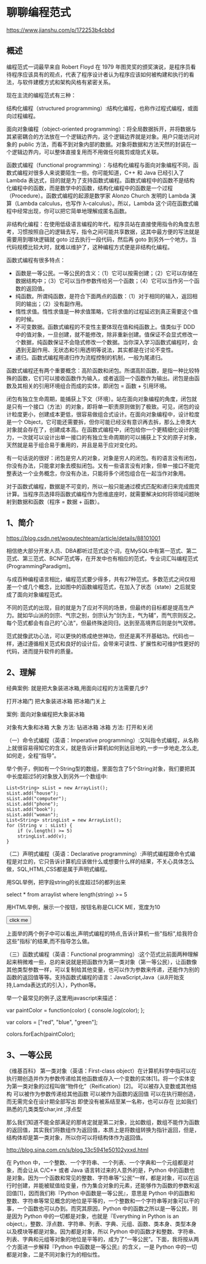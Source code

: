 # 聊聊编程范式

https://www.jianshu.com/p/172253b4cbbd

## 概述
编程范式一词最早来自 Robert Floyd 在 1979 年图灵奖的颁奖演说，是程序员看待程序应该具有的观点，代表了程序设计者认为程序应该如何被构建和执行的看法，与软件建模方式和架构风格有紧密关系。

现在主流的编程范式有三种：

结构化编程（structured programming）:结构化编程，也称作过程式编程，或面向过程编程。

面向对象编程（object-oriented programming）：将全局数据拆开，并将数据与其紧密耦合的方法放在一个逻辑边界内，这个逻辑边界就是对象。用户只能访问对象的 public 方法，而看不到对象内部的数据。对象将数据和方法天然的封装在一个逻辑边界内，可以整体直接复用而不用做任何裁剪或隐式关联。

函数式编程（functional programming）：与结构化编程与面向对象编程不同，函数式编程对很多人来说要陌生一些。你可能知道，C++ 和 Java 已经引入了 Lambda 表达式，目的就是为了支持函数式编程。函数式编程中的函数不是结构化编程中的函数，而是数学中的函数，结构化编程中的函数是一个过程（Procedure）。函数式编程的起源是数学家 Alonzo Church 发明的 Lambda 演算（Lambda calculus，也写作 λ-calculus）。所以，Lambda 这个词在函数式编程中经常出现，你可以把它简单地理解成匿名函数。

非结构化编程：在使用低级语言编程的年代，程序员站在直接使用指令的角度去思考，习惯按照自己的逻辑去写，指令之间可能共享数据，这其中最方便的写法就是需要用到哪块逻辑就 goto 过去执行一段代码，然后再 goto 到另外一个地方。当代码规模比较大时，就难以维护了，这种编程方式便是非结构化编程。


函数式编程有很多特点：
- 函数是一等公民。一等公民的含义：（1）它可以按需创建；（2）它可以存储在数据结构中；（3）它可以当作参数传给另一个函数；（4）它可以当作另一个函数的返回值。
- 纯函数。所谓纯函数，是符合下面两点的函数：（1）对于相同的输入，返回相同的输出；（2）没有副作用。
- 惰性求值。惰性求值是一种求值策略，它将求值的过程延迟到真正需要这个值的时候。
- 不可变数据。函数式编程的不变性主要体现在值和纯函数上。值类似于 DDD 中的值对象，一旦创建，就不能修改，除非重新创建。值保证不会显式修改一个数据，纯函数保证不会隐式修改一个数据。当你深入学习函数式编程时，会遇到无副作用、无状态和引用透明等说法，其实都是在讨论不变性。
- 递归。函数式编程用递归作为流程控制的机制，一般为尾递归。

函数式编程还有两个重要概念：高阶函数和闭包。所谓高阶函数，是指一种比较特殊的函数，它们可以接收函数作为输入，或者返回一个函数作为输出。闭包是由函数及其相关的引用环境组合而成的实体，即闭包 = 函数 + 引用环境。

闭包有独立生命周期，能捕获上下文（环境）。站在面向对象编程的角度，闭包就是只有一个接口（方法）的对象，即将单一职责原则做到了极致。可见，闭包的设计粒度更小，创建成本更低，很容易做组合式设计。在面向对象编程中，设计粒度是一个 Object，它可能还需要拆，但你可能已经没有意识再去拆，那么上帝类大对象就会存在了，创建成本高。在函数式编程中，闭包给你一个更精细化设计的能力，一次就可以设计出单一接口的有独立生命周期的可以捕获上下文的原子对象，天然就是易于组合易于重用的，并且是易于应对变化的。

有一句话说的很好：闭包是穷人的对象，对象是穷人的闭包。有的语言没有闭包，你没有办法，只能拿对象去模拟闭包。又有一些语言没有对象，但单一接口不能完整表达一个业务概念，你没有办法，只能将多个闭包组合在一起当作对象用。

对于函数式编程，数据是不可变的，所以一般只能通过模式匹配和递归来完成图灵计算。当程序员选择将函数式编程作为思维底座时，就需要解决如何将领域问题映射到数据和函数（程序 = 数据 + 函数）。

## 1、简介
https://blog.csdn.net/woqutechteam/article/details/88101001

相信绝大部分开发人员、DBA都听过范式这个词，在MySQL中有第一范式、第二范式、第三范式、BCNF范式等，在开发中也有相应的范式，专业词汇叫编程范式(ProgrammingParadigm)。

与成百种编程语言相比，编程范式要少得多，共有27种范式。多数范式之间仅相差一个或几个概念，比如图中的函数编程范式，在加入了状态（state）之后就变成了面向对象编程范式。

不同的范式的出现，目的就是为了应对不同的场景，但最终的目标都是提高生产力。就如华山派的剑宗、气宗之别，剑宗认为“剑为主，气为辅”，而气宗则反之。每个范式都会有自己的”心法”，但最终殊途同归，达到至高境界后则是剑气双修。

范式就像武功心法，可以更快的练成绝世神功，但还是离不开基础功。代码也一样，通过遵循相关范式和良好的设计后，会带来可读性、扩展性和可维护性更好的代码，进而提升软件的质量。

## 2、理解
经典案例: 就是把大象装进冰箱,用面向过程的方法需要几步?

打开冰箱门
把大象装进冰箱
把冰箱门关上


案例: 面向对象编程把大象装冰箱

对象有大象和冰箱
大象
方法: 钻进冰箱
冰箱
方法: 打开和关闭


（一）命令式编程（英语：Imperative programming）:又叫指令式编程，从名称上就很容易得知它的含义，就是告诉计算机如何到达目地的,一步一步地走,怎么走,如何走，全程“指导”。

举个例子，例如有一个String型的数组，里面包含了5个String对象，我们要把其中长度超过5的对象放入到另外一个数组中:
```
List<String> sList = new ArrayList();
sList.add("house");
sList.add("computer");
sList.add("phone");
sList.add("book");
sList.add("woman");
List<String> stringList = new ArrayList();
for (String v : sList) {
	if (v.length() >= 5)
	stringList.add(v);
}
```
（二）声明式编程（英语：Declarative programming）:声明式编程跟命令式编程是对立的，它只告诉计算机应该做什么或想要什么样的结果，不关心具体怎么做，SQL,HTML,CSS都是属于声明式编程。

用SQL举例，把字段string的长度超过5的都列出来

select * from arraylist where length(string) >= 5

用HTML举例，展示一个按钮，按钮名称是CLICK ME，宽度为10

<input type="button" value="click me" width="10"/>

上面举的两个例子中可以看出,声明式编程的特点,告诉计算机一些"指标",给我符合这些"指标'的结果,而不指导怎么做。

（三）函数式编程（英语：Functional programming）:这个范式比前面两种理解起来稍微难一些，总的来说就是把函数作为第一类对象（第一等公民），让函数像其他类型参数一样，可以复制给其他变量，也可以作为参数来传递，还能作为别的函数的返回值等等。支持函数式编程的语言：JavaScript,Java（从8开始支持,Lamda表达式的引入），Python等。

举一个最常见的例子,这里用javascript来描述：

var paintColor = function(color) { console.log(color); };

var colors = ["red", "blue", "green"];

colors.forEach(paintColor);

## 3、一等公民
《维基百科》
第一类对象（英语：First-class object）在计算机科学中指可以在执行期创造并作为参数传递给其他函数或存入一个变数的实体[1]。将一个实体变为第一类对象的过程叫做“物件化”（Reification）[2]。
可以被存入变数或其他结构
可以被作为参数传递给其他函数
可以被作为函数的返回值
可以在执行期创造，而无需完全在设计期全部写出
即使没有被系结至某一名称，也可以存在
比如我们熟悉的几类类型char,int ,浮点型

那么我们知道不能全部满足的那肯定就是第二对象，比如数组，数组不能作为函数的返回值，其实我们将数组作为返回值，本质上是将数组转换为指针返回，但是，结构体却是第一类对象，所以你可以将结构体作为返回值。

http://blog.sina.com.cn/s/blog_13c5941e50102yxxd.html

在 Python 中，一个整数、一个字符串、一个列表、一个字典和一个元组都是对象，而会让从 C/C++ 或者 Java 语言转过来的人意外的是，Python 中的函数也是对象。因为一个函数和常见的整数、字符串等”公民“一样，都是对象，可以在运行时创建，并能被赋值给变量，作为集合对象的元素，还能够作为函数的参数和返回值[1]，因而我们称『Python 中函数是一等公民』，意思是 Python 中的函数和整数、字符串等常见概念的地位是平等的，一个整数和一个字符串等对象可以干的事，一个函数也可以办到。而究其原因，Python 中的函数之所以是一等公民，则是因为 Python 中的一切都是对象，也就是『Everything in Python is an object』，整数、浮点数、字符串、列表、字典、元组、函数、类本身、类型本身以及模块等都是对象。因为都是对象，所以 Python 中的函数才和整数、字符串、列表、字典和元组等对象的地位是平等的，成为了“一等公民”。下面，我将按从两个方面进一步解释『Python 中函数是一等公民』的含义，一是 Python 中的一切都是对象，二是不同对象行为的相似性。






